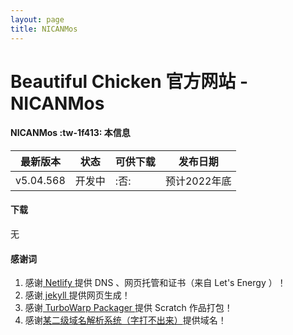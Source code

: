 ```yaml
---
layout: page
title: NICANMos
---
```

# Beautiful Chicken 官方网站 - NICANMos

#### NICANMos :tw-1f413: 本信息
|最新版本|状态|可供下载|发布日期|
|-|-|-|-|
|v5.04.568|开发中|:否:|预计2022年底|

#### 下载
无

#### 感谢词
1.  感谢[ Netlify ](https://netlify.com)提供 DNS 、网页托管和证书（来自 Let's Energy ）！
2.  感谢[ jekyll ](https://jekyllrb.com)提供网页生成！
3.  感谢[ TurboWarp Packager ](https://packager.turbowarp.org/)提供 Scratch 作品打包！
4.  感谢[某二级域名解析系统（字打不出来）](https://nuoxnuo.eu.org/)提供域名！